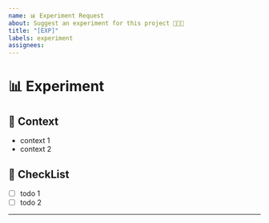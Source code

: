 ```yaml
---
name: 📊 Experiment Request
about: Suggest an experiment for this project 🧑🏻‍🔬
title: "[EXP]"
labels: experiment
assignees:
---
```

# 📊 Experiment

## 📎 Context

- context 1
- context 2

## 📌 CheckList

- [ ] todo 1
- [ ] todo 2

---
